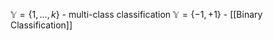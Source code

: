 $\mathbb{Y} = \{1, \dots, k\}$ - multi-class classification
$\mathbb{Y} = \{ -1, +1 \}$ - [[Binary Classification]]


